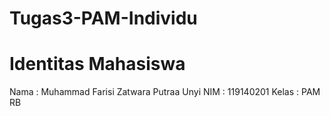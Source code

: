 # Tugas3-PAM-Individu

# Identitas Mahasiswa
Nama  : Muhammad Farisi Zatwara Putraa Unyi
NIM   : 119140201
Kelas : PAM RB
